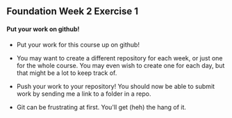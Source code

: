 ## Foundation Week 2 Exercise 1

#### Put your work on github!

* Put your work for this course up on github!

* You may want to create a different repository for each week, or just one for the whole course. You may even wish to create one for each day, but that might be a lot to keep track of.

* Push your work to your repository! You should now be able to submit work by sending me a link to a folder in a repo.

* Git can be frustrating at first. You'll get (heh) the hang of it.